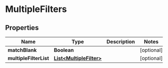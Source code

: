
# MultipleFilters

## Properties
Name | Type | Description | Notes
------------ | ------------- | ------------- | -------------
**matchBlank** | **Boolean** |  |  [optional]
**multipleFilterList** | [**List&lt;MultipleFilter&gt;**](MultipleFilter.md) |  |  [optional]



